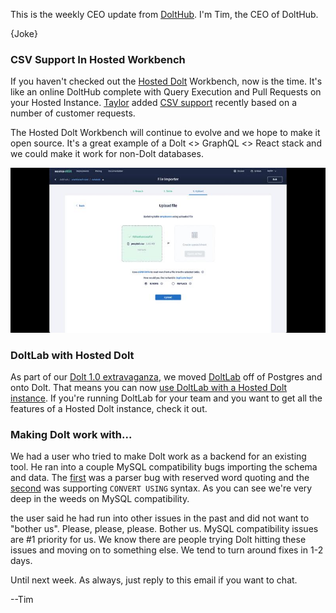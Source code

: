 This is the weekly CEO update from [DoltHub](https://www.dolthub.com/). I'm Tim, the CEO of DoltHub. 

{Joke}

### CSV Support In Hosted Workbench

If you haven't checked out the [Hosted Dolt](https://hosted.doltdb.com/) Workbench, now is the time. It's like an online DoltHub complete with Query Execution and Pull Requests on your Hosted Instance. [Taylor](https://www.dolthub.com/team#taylor) added [CSV support](https://www.dolthub.com/blog/2023-06-30-hosted-workbench-csv-support/) recently based on a number of customer requests. 

The Hosted Dolt Workbench will continue to evolve and we hope to make it open source. It's a great example of a Dolt <> GraphQL <> React stack and we could make it work for non-Dolt databases.

[![CSV On Workbench](../images/csv-workbench.jpeg)](https://www.dolthub.com/blog/2023-06-30-hosted-workbench-csv-support/)

### DoltLab with Hosted Dolt

As part of our [Dolt 1.0 extravaganza](https://www.dolthub.com/blog/2023-05-05-dolt-1-dot-0/), we moved [DoltLab](https://www.doltlab.com) off of Postgres and onto Dolt. That means you can now [use DoltLab with a Hosted Dolt instance](https://www.dolthub.com/blog/2023-07-05-running-doltlab-on-hosted-dolt/). If you're running DoltLab for your team and you want to get all the features of a Hosted Dolt instance, check it out. 

### Making Dolt work with...

We had a user who tried to make Dolt work as a backend for an existing tool. He ran into a couple MySQL compatibility bugs importing the schema and data. The [first](https://github.com/dolthub/dolt/issues/6290) was a parser bug with reserved word quoting and the [second](https://github.com/dolthub/dolt/issues/6291) was supporting `CONVERT USING` syntax. As you can see we're very deep in the weeds on MySQL compatibility. 

the user said he had run into other issues in the past and did not want to "bother us". Please, please, please. Bother us. MySQL compatibility issues are #1 priority for us. We know there are people trying Dolt hitting these issues and moving on to something else. We tend to turn around fixes in 1-2 days. 

Until next week. As always, just reply to this email if you want to chat.

--Tim
